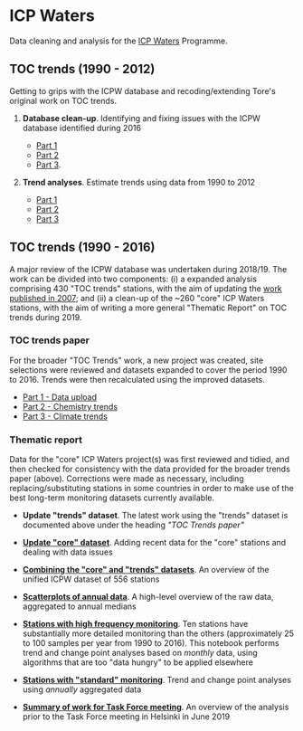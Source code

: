 # ICP Waters

Data cleaning and analysis for the [ICP Waters](http://www.icp-waters.no/) Programme.

## TOC trends (1990 - 2012)

Getting to grips with the ICPW database and recoding/extending Tore's original work on TOC trends.

  1. **Database clean-up**. Identifying and fixing issues with the ICPW database identified during 2016 
      * [Part 1](http://nbviewer.jupyter.org/github/JamesSample/icpw/blob/master/toc_trends_2015_data_cleaning.ipynb)
      * [Part 2](http://nbviewer.jupyter.org/github/JamesSample/icpw/blob/master/toc_trends_2015_data_cleaning2.ipynb)
      * [Part 3](http://nbviewer.jupyter.org/github/JamesSample/icpw/blob/master/toc_trends_2015_data_cleaning3.ipynb).
  
  2. **Trend analyses**. Estimate trends using data from 1990 to 2012
      * [Part 1](http://nbviewer.jupyter.org/github/JamesSample/icpw/blob/master/toc_trends_oct_2016.ipynb)
      * [Part 2](http://nbviewer.jupyter.org/github/JamesSample/icpw/blob/master/toc_trends_oct_2016_part2.ipynb)
      * [Part 3](http://nbviewer.jupyter.org/github/JamesSample/icpw/blob/master/toc_trends_oct_2016_part3.ipynb)

## TOC trends (1990 - 2016)

A major review of the ICPW database was undertaken during 2018/19. The work can be divided into two components: (i) a expanded analysis comprising 430 "TOC trends" stations, with the aim of updating the [work published in 2007](https://www.nature.com/articles/nature06316); and (ii) a clean-up of the ~260 "core" ICP Waters stations, with the aim of writing a more general "Thematic Report" on TOC trends during 2019.

### TOC trends paper

For the broader "TOC Trends" work, a new project was created, site selections were reviewed and datasets expanded to cover the period 1990 to 2016. Trends were then recalculated using the improved datasets. 

 * [Part 1 - Data upload](http://nbviewer.jupyter.org/github/JamesSample/icpw/blob/master/toc_trends_oct_2018_part1.ipynb)
 * [Part 2 - Chemistry trends](http://nbviewer.jupyter.org/github/JamesSample/icpw/blob/master/toc_trends_oct_2018_part2.ipynb)
 * [Part 3 - Climate trends](http://nbviewer.jupyter.org/github/JamesSample/icpw/blob/master/toc_trends_oct_2018_part3.ipynb)
 
### Thematic report
 
Data for the "core" ICP Waters project(s) was first reviewed and tidied, and then checked for consistency with the data provided for the broader trends paper (above). Corrections were made as necessary, including replacing/substituting stations in some countries in order to make use of the best long-term monitoring datasets currently available.

 * **Update "trends" dataset**. The latest work using the "trends" dataset is documented above under the heading *"TOC Trends paper"*
 
 * **[Update "core" dataset](https://nbviewer.jupyter.org/github/JamesSample/icpw/blob/master/toc_report_feb_2019_part1.ipynb)**. Adding recent data for the "core" stations and dealing with data issues
 
 * **[Combining the "core" and "trends" datasets](https://nbviewer.jupyter.org/github/JamesSample/icpw/blob/master/toc_report_feb_2019_part3.ipynb)**. An overview of the unified ICPW dataset of 556 stations
 
 * **[Scatterplots of annual data](https://nbviewer.jupyter.org/github/JamesSample/icpw/blob/master/toc_report_feb_2019_part4_wge_plots.ipynb)**. A high-level overview of the raw data, aggregated to annual medians
 
 * **[Stations with high frequency monitoring](https://nbviewer.jupyter.org/github/JamesSample/icpw/blob/master/toc_report_feb_2019_part5_hi_freq.ipynb)**. Ten stations have substantially more detailed monitoring than the others (approximately 25 to 100 samples per year from 1990 to 2016). This notebook performs trend and change point analyses based on *monthly* data, using algorithms that are too "data hungry" to be applied elsewhere
 
 * **[Stations with "standard" monitoring](https://nbviewer.jupyter.org/github/JamesSample/icpw/blob/master/toc_report_feb_2019_part6.ipynb)**. Trend and change point analyses using *annually* aggregated data
 
 * **[Summary of work for Task Force meeting](https://nbviewer.jupyter.org/github/JamesSample/icpw/blob/master/toc_report_feb_2019_part7.ipynb)**. An overview of the analysis prior to the Task Force meeting in Helsinki in June 2019
